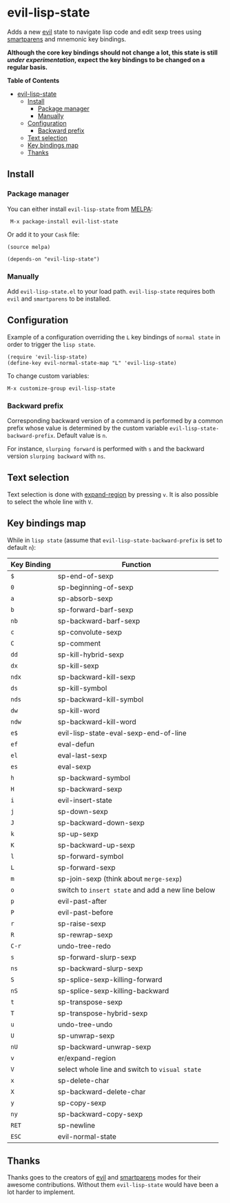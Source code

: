 # evil-lisp-state

Adds a new [evil][evil-link] state to navigate lisp code and edit sexp trees
using [smartparens][smartparens-link] and mnemonic key bindings.

**Although the core key bindings should not change a lot, this state is still
_under experimentation_, expect the key bindings to be changed on a regular
basis.**

<!-- markdown-toc start - Don't edit this section. Run M-x markdown-toc/generate-toc again -->
**Table of Contents**

- [evil-lisp-state](#evil-lisp-state)
    - [Install](#install)
        - [Package manager](#package-manager)
        - [Manually](#manually)
    - [Configuration](#configuration)
        - [Backward prefix](#backward-prefix)
    - [Text selection](#text-selection)
    - [Key bindings map](#key-bindings-map)
    - [Thanks](#thanks)

<!-- markdown-toc end -->

## Install

### Package manager

You can either install `evil-lisp-state` from [MELPA][melpa-link]:

```
 M-x package-install evil-list-state
```

Or add it to your `Cask` file:

```elisp
(source melpa)

(depends-on "evil-lisp-state")
```

### Manually

Add `evil-lisp-state.el` to your load path. `evil-lisp-state` requires
both `evil` and `smartparens` to be installed.

## Configuration

Example of a configuration overriding the `L` key bindings of `normal state`
in order to trigger the `lisp state`.

```elisp
(require 'evil-lisp-state)
(define-key evil-normal-state-map "L" 'evil-lisp-state)
```

To change custom variables:

```
M-x customize-group evil-lisp-state
```

### Backward prefix

Corresponding backward version of a command is performed by a common prefix
whose value is determined by the custom variable
`evil-lisp-state-backward-prefix`. Default value is `n`.

For instance, `slurping forward` is performed with `s` and the backward
version `slurping backward` with `ns`.

## Text selection

Text selection is done with [expand-region][expand-link] by pressing `v`.
It is also possible to select the whole line with `V`.

## Key bindings map

While in `lisp state` (assume that `evil-lisp-state-backward-prefix` is set
to default `n`):

Key Binding   | Function
--------------|------------------------------------------------------------
`$`           | sp-end-of-sexp
`0`           | sp-beginning-of-sexp
`a`           | sp-absorb-sexp
`b`           | sp-forward-barf-sexp
`nb`          | sp-backward-barf-sexp
`c`           | sp-convolute-sexp
`C`           | sp-comment
`dd`          | sp-kill-hybrid-sexp
`dx`          | sp-kill-sexp
`ndx`         | sp-backward-kill-sexp
`ds`          | sp-kill-symbol
`nds`         | sp-backward-kill-symbol
`dw`          | sp-kill-word
`ndw`         | sp-backward-kill-word
`e$`          | evil-lisp-state-eval-sexp-end-of-line
`ef`          | eval-defun
`el`          | eval-last-sexp
`es`          | eval-sexp
`h`           | sp-backward-symbol
`H`           | sp-backward-sexp
`i`           | evil-insert-state
`j`           | sp-down-sexp
`J`           | sp-backward-down-sexp
`k`           | sp-up-sexp
`K`           | sp-backward-up-sexp
`l`           | sp-forward-symbol
`L`           | sp-forward-sexp
`m`           | sp-join-sexp (think about `merge-sexp`)
`o`           | switch to `insert state` and add a new line below
`p`           | evil-past-after
`P`           | evil-past-before
`r`           | sp-raise-sexp
`R`           | sp-rewrap-sexp
`C-r`         | undo-tree-redo
`s`           | sp-forward-slurp-sexp
`ns`          | sp-backward-slurp-sexp
`S`           | sp-splice-sexp-killing-forward
`nS`          | sp-splice-sexp-killing-backward
`t`           | sp-transpose-sexp
`T`           | sp-transpose-hybrid-sexp
`u`           | undo-tree-undo
`U`           | sp-unwrap-sexp
`nU`          | sp-backward-unwrap-sexp
`v`           | er/expand-region
`V`           | select whole line and switch to `visual state`
`x`           | sp-delete-char
`X`           | sp-backward-delete-char
`y`           | sp-copy-sexp
`ny`          | sp-backward-copy-sexp
`RET`         | sp-newline
`ESC`         | evil-normal-state

## Thanks

Thanks goes to the creators of [evil][evil-link] and [smartparens][smartparens-link]
modes for their awesome contributions. Without them `evil-lisp-state` would
have been a lot harder to implement.

[evil-link]: https://gitorious.org/evil/pages/Home
[smartparens-link]: https://github.com/Fuco1/smartparens/wiki
[melpa-link]: http://melpa.milkbox.net
[expand-link]: https://github.com/magnars/expand-region.el
